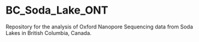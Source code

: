 # BC_Soda_Lake_ONT
Repository for the analysis of Oxford Nanopore Sequencing data from Soda Lakes in British Columbia, Canada.
